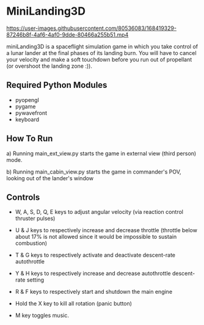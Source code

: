 # MiniLanding3D

https://user-images.githubusercontent.com/80536083/168419329-87246b8f-4af6-4af0-9dde-80466a255b51.mp4


miniLanding3D is a spaceflight simulation game in which
you take control of a lunar lander at the final phases
of its landing burn. You will have to cancel your velocity
and make a soft touchdown before you run out of propellant
(or overshoot the landing zone :)).

## Required Python Modules

 - pyopengl
 - pygame
 - pywavefront
 - keyboard

## How To Run

a) Running main_ext_view.py starts the game in external 
   view (third person) mode.
   
b) Running main_cabin_view.py starts the game in commander's
   POV, looking out of the lander's window

## Controls

-  W, A, S, D, Q, E keys to adjust angular velocity (via
   reaction control thruster pulses)
   
-  U & J keys to respectively increase and decrease throttle
   (throttle below about 17% is not allowed since it would be
   impossible to sustain combustion)
   
-  T & G keys to respectively activate and deactivate
   descent-rate autothrottle
   
-  Y & H keys to respectively increase and decrease autothrottle
   descent-rate setting
   
-  R & F keys to respectively start and shutdown the main
   engine
   
-  Hold the X key to kill all rotation (panic button)

-  M key toggles music.

